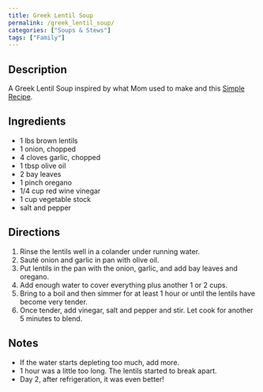 ```yaml
---
title: Greek Lentil Soup
permalink: /greek_lentil_soup/
categories: ["Soups & Stews"]
tags: ["Family"]
---
```


Description
-----------

A Greek Lentil Soup inspired by what Mom used to make and this [Simple Recipe](http://realgreekrecipes.blogspot.com/search/label/Soups).

Ingredients
-----------

-   1 lbs brown lentils
-   1 onion, chopped
-   4 cloves garlic, chopped
-   1 tbsp olive oil
-   2 bay leaves
-   1 pinch oregano
-   1/4 cup red wine vinegar
-   1 cup vegetable stock
-   salt and pepper

Directions
----------

1.  Rinse the lentils well in a colander under running water.
2.  Sauté onion and garlic in pan with olive oil.
3.  Put lentils in the pan with the onion, garlic, and add bay leaves and oregano.
4.  Add enough water to cover everything plus another 1 or 2 cups.
5.  Bring to a boil and then simmer for at least 1 hour or until the lentils have become very tender.
6.  Once tender, add vinegar, salt and pepper and stir. Let cook for another 5 minutes to blend.

Notes
-----

-   If the water starts depleting too much, add more.
-   1 hour was a little too long. The lentils started to break apart.
-   Day 2, after refrigeration, it was even better!

